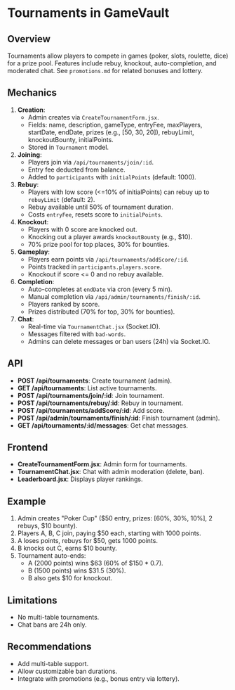 # Tournaments in GameVault

## Overview
Tournaments allow players to compete in games (poker, slots, roulette, dice) for a prize pool. Features include rebuy, knockout, auto-completion, and moderated chat. See `promotions.md` for related bonuses and lottery.

## Mechanics
1. **Creation**:
   - Admin creates via `CreateTournamentForm.jsx`.
   - Fields: name, description, gameType, entryFee, maxPlayers, startDate, endDate, prizes (e.g., [50, 30, 20]), rebuyLimit, knockoutBounty, initialPoints.
   - Stored in `Tournament` model.
2. **Joining**:
   - Players join via `/api/tournaments/join/:id`.
   - Entry fee deducted from balance.
   - Added to `participants` with `initialPoints` (default: 1000).
3. **Rebuy**:
   - Players with low score (<=10% of initialPoints) can rebuy up to `rebuyLimit` (default: 2).
   - Rebuy available until 50% of tournament duration.
   - Costs `entryFee`, resets score to `initialPoints`.
4. **Knockout**:
   - Players with 0 score are knocked out.
   - Knocking out a player awards `knockoutBounty` (e.g., $10).
   - 70% prize pool for top places, 30% for bounties.
5. **Gameplay**:
   - Players earn points via `/api/tournaments/addScore/:id`.
   - Points tracked in `participants.players.score`.
   - Knockout if score <= 0 and no rebuy available.
6. **Completion**:
   - Auto-completes at `endDate` via cron (every 5 min).
   - Manual completion via `/api/admin/tournaments/finish/:id`.
   - Players ranked by score.
   - Prizes distributed (70% for top, 30% for bounties).
7. **Chat**:
   - Real-time via `TournamentChat.jsx` (Socket.IO).
   - Messages filtered with `bad-words`.
   - Admins can delete messages or ban users (24h) via Socket.IO.

## API
- **POST /api/tournaments**: Create tournament (admin).
- **GET /api/tournaments**: List active tournaments.
- **POST /api/tournaments/join/:id**: Join tournament.
- **POST /api/tournaments/rebuy/:id**: Rebuy in tournament.
- **POST /api/tournaments/addScore/:id**: Add score.
- **POST /api/admin/tournaments/finish/:id**: Finish tournament (admin).
- **GET /api/tournaments/:id/messages**: Get chat messages.

## Frontend
- **CreateTournamentForm.jsx**: Admin form for tournaments.
- **TournamentChat.jsx**: Chat with admin moderation (delete, ban).
- **Leaderboard.jsx**: Displays player rankings.

## Example
1. Admin creates "Poker Cup" ($50 entry, prizes: [60%, 30%, 10%], 2 rebuys, $10 bounty).
2. Players A, B, C join, paying $50 each, starting with 1000 points.
3. A loses points, rebuys for $50, gets 1000 points.
4. B knocks out C, earns $10 bounty.
5. Tournament auto-ends:
   - A (2000 points) wins $63 (60% of $150 * 0.7).
   - B (1500 points) wins $31.5 (30%).
   - B also gets $10 for knockout.

## Limitations
- No multi-table tournaments.
- Chat bans are 24h only.

## Recommendations
- Add multi-table support.
- Allow customizable ban durations.
- Integrate with promotions (e.g., bonus entry via lottery).